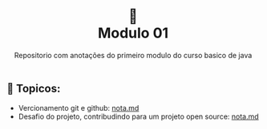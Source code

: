 
<h1 align="center">
🐛<br> Modulo 01</h1>
<div align=center> Repositorio com anotações do primeiro modulo do curso basico de java</div>
<br>

## 📝 Topicos:

* Vercionamento git e github:  [nota.md](https://github.com/olgaleticialopes/java/tree/main/modulo_01)
* Desafio do projeto, contribudindo para um projeto open source: [nota.md](https://github.com/olgaleticialopes/java/tree/main/modulo_02)
